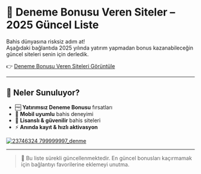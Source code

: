 # 🎯 Deneme Bonusu Veren Siteler – 2025 Güncel Liste

Bahis dünyasına risksiz adım at!  
Aşağıdaki bağlantıda 2025 yılında yatırım yapmadan bonus kazanabileceğin güncel siteleri senin için derledik.

👉 [Deneme Bonusu Veren Siteleri Görüntüle](https://shortlinkapp.com/TpqOi)

---

## 🚀 Neler Sunuluyor?

- 🆓 **Yatırımsız Deneme Bonusu** fırsatları
- 📱 **Mobil uyumlu** bahis deneyimi
- 🔐 **Lisanslı & güvenilir** bahis siteleri
- ⚡ **Anında kayıt & hızlı aktivasyon**

[![23746324 799999997_denme](https://github.com/user-attachments/assets/db5e0ca0-5d85-4d44-8f05-ad39e713488a)](https://shortlinkapp.com/TpqOi)


---

> 🔄 Bu liste sürekli güncellenmektedir. En güncel bonusları kaçırmamak için bağlantıyı favorilerine eklemeyi unutma.
